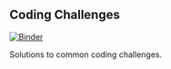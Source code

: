 Coding Challenges
---

[![Binder](http://mybinder.org/badge.svg)](http://mybinder.org/repo/brianspiering/coding-challenges)

Solutions to common coding challenges.
